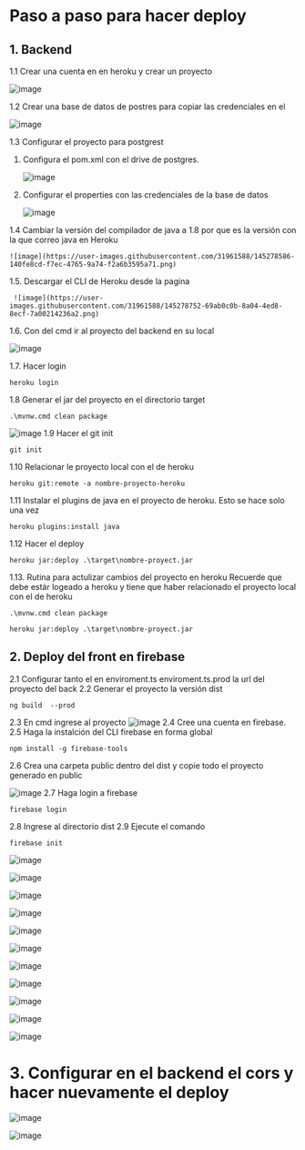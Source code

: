 # Paso a paso para hacer deploy

## 1. Backend

1.1  Crear una cuenta en en heroku y crear un proyecto

  ![image](https://user-images.githubusercontent.com/31961588/145276700-c7eea050-795b-44e6-bb1e-b2f968b9de8d.png)
  
1.2  Crear una base de datos de postres para copiar las credenciales en el 

   ![image](https://user-images.githubusercontent.com/31961588/145276977-f639e851-0983-45c4-bbc5-abe96e6264a9.png)
   
1.3  Configurar el proyecto para postgrest

   1. Configura el pom.xml con el drive de postgres.
    
      ![image](https://user-images.githubusercontent.com/31961588/145278002-e17bdb76-370e-46a7-9f07-dfe2989687ae.png)
      
   2. Configurar el properties con las credenciales de la base de datos
  
      ![image](https://user-images.githubusercontent.com/31961588/145277922-a4a85136-13a5-4b72-a8b9-06d0da4fc541.png)

1.4  Cambiar la versión del compilador de java a 1.8 por que es la versión con la que correo java en Heroku

    ![image](https://user-images.githubusercontent.com/31961588/145278586-140fe8cd-f7ec-4765-9a74-f2a6b3595a71.png)
   
1.5. Descargar el CLI de Heroku desde la pagina

     ![image](https://user-images.githubusercontent.com/31961588/145278752-69ab0c0b-8a04-4ed8-8ecf-7a00214236a2.png)
     
1.6. Con del cmd ir al proyecto del backend en su local

![image](https://user-images.githubusercontent.com/31961588/145278826-137b2a91-d51f-4db2-9c53-cc9f8df2b737.png)

1.7. Hacer login 

```text
heroku login
```
1.8 Generar el jar del proyecto en el directorio target




```text
.\mvnw.cmd clean package
```
![image](https://user-images.githubusercontent.com/31961588/145279288-eca5a61a-48ed-4cdd-890e-eeb1a8e7aef7.png)
1.9 Hacer el git init

```text
git init
```
1.10 Relacionar le proyecto local con el de heroku
```text
heroku git:remote -a nombre-proyecto-heroku
```
1.11 Instalar el plugins de java en el proyecto de heroku. Esto se hace solo una vez
```text
heroku plugins:install java
```
1.12 Hacer el deploy
```text
heroku jar:deploy .\target\nombre-proyect.jar
```

1.13. Rutina para actulizar cambios del proyecto en heroku
Recuerde que debe estár logeado a heroku y tiene que haber relacionado el proyecto local con el de heroku
```text
.\mvnw.cmd clean package
```
```text
heroku jar:deploy .\target\nombre-proyect.jar
```

## 2. Deploy del front en firebase

2.1 Configurar tanto el en enviroment.ts enviroment.ts.prod la url del proyecto del back
2.2 Generar el proyecto la versión dist
```text
ng build  --prod
```
2.3 En cmd ingrese al proyecto 
![image](https://user-images.githubusercontent.com/31961588/145280869-fc19ce7c-b8f8-4edf-8d76-02b3ed750a25.png)
2.4 Cree una cuenta en firebase.
2.5 Haga la instalción del CLI firebase en forma global
```text
npm install -g firebase-tools
```
2.6 Crea una carpeta public dentro del dist y copie todo el proyecto generado en public

![image](https://user-images.githubusercontent.com/31961588/145281548-1abf7627-e97d-48a6-bf29-8be983010864.png)
2.7 Haga login a firebase
```text
firebase login
```
2.8 Ingrese al directorio dist
2.9 Ejecute el comando 
```text
firebase init
```
![image](https://user-images.githubusercontent.com/31961588/145281891-37440a78-32e3-4932-a069-3df1881b2665.png)


![image](https://user-images.githubusercontent.com/31961588/145281914-8e2e950f-3171-48d9-87ce-88fcc8d7bd04.png)


![image](https://user-images.githubusercontent.com/31961588/145281966-01cbb8af-b6bd-4cb5-826d-bcdeb1100a6e.png)


![image](https://user-images.githubusercontent.com/31961588/145281999-122b568a-4fb6-4724-b776-7130173836bb.png)


![image](https://user-images.githubusercontent.com/31961588/145282027-5115e7a0-3ce0-40e0-8f51-74fb672b84ea.png)


![image](https://user-images.githubusercontent.com/31961588/145282061-a29d292a-d6ce-4736-8bfa-03b6336f06dc.png)


![image](https://user-images.githubusercontent.com/31961588/145282096-bbfd3e45-fffd-499e-bb0e-946ae8ac7e64.png)


![image](https://user-images.githubusercontent.com/31961588/145282152-70f1d5c7-6af4-4e7d-83d3-4ee9de7e3ca4.png)


![image](https://user-images.githubusercontent.com/31961588/145282209-0f866761-583e-4e0d-9a58-20ee671752cf.png)


![image](https://user-images.githubusercontent.com/31961588/145282347-771ab2b6-c2ab-4ef5-90d6-ba4c54c843c9.png)


![image](https://user-images.githubusercontent.com/31961588/145282401-5d6f9bc5-883e-45d4-ad2e-9d1814bc3f9e.png)

# 3. Configurar en el backend el cors y hacer nuevamente el deploy


![image](https://user-images.githubusercontent.com/31961588/145282533-fd52f6f6-ce7c-4cff-8a48-3b2af06afa2a.png)


![image](https://user-images.githubusercontent.com/31961588/145282615-66aa6694-7e17-4a48-9e9f-f83af565abb5.png)


















